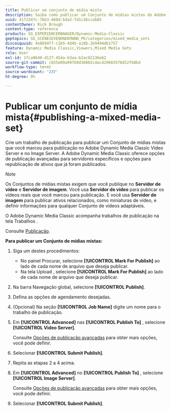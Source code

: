 ```yaml
---
title: Publicar um conjunto de mídia mista
description: Saiba como publicar um Conjunto de mídias mistas do Adobe Dynamic Media Classic.
uuid: 4172347c-7bb3-468d-bda2-fd1c26ccab85
contentOwner: Rick Brough
content-type: reference
products: SG_EXPERIENCEMANAGER/Dynamic-Media-Classic
geptopics: SG_SCENESEVENONDEMAND_PK/categories/mixed_media_sets
discoiquuid: 4e8694f7-c1b5-4d45-a18b-2b9494db1757
feature: Dynamic Media Classic,Viewers,Mixed Media Sets
role: User
exl-id: 1fca9640-d127-454a-b3aa-b2ac82136e62
source-git-commit: cb55e09a997b9d36002c4ac429603576d52fb8bd
workflow-type: tm+mt
source-wordcount: '237'
ht-degree: 0%

---
```


# Publicar um conjunto de mídia mista{#publishing-a-mixed-media-set}

Crie um trabalho de publicação para publicar um Conjunto de mídias mistas que você marcou para publicação no Adobe Dynamic Media Classic Video Server e no Image Server. A Adobe Dynamic Media Classic oferece opções de publicação avançadas para servidores específicos e opções para republicação de ativos que já foram publicados.

>[!NOTE]
>
>Os Conjuntos de mídias mistas exigem que você publique no **Servidor de vídeo** e **Servidor de imagem**. Você usa **Servidor de vídeo** para publicar os vídeos reais que você marcou para publicação. E você usa **Servidor de imagem** para publicar ativos relacionados, como miniaturas de vídeo, e definir informações para qualquer Conjunto de vídeos adaptáveis.

O Adobe Dynamic Media Classic acompanha trabalhos de publicação na tela Trabalhos .

Consulte [Publicação](publishing-files.md#publishing_files).

<!-- 

Comment Type: remark
Last Modified By: unknown unknown 
Last Modified Date: 

<p>RB: Updated the following steps as per Cynthia email, 11/9/2012, added 11/12/2012</p>

 -->

**Para publicar um Conjunto de mídias mistas:**

1. Siga um destes procedimentos:

   * No painel Procurar, selecione **[!UICONTROL Mark For Publish]** ao lado de cada nome de arquivo que deseja publicar.
   * Na tela Upload , selecione **[!UICONTROL Mark For Publish]** ao lado de cada nome de arquivo que deseja publicar.

1. Na barra Navegação global, selecione **[!UICONTROL Publish]**.
1. Defina as opções de agendamento desejadas.
1. (Opcional) Na seção **[!UICONTROL Job Name]** digite um nome para o trabalho de publicação.
1. Em **[!UICONTROL Advanced]** nas **[!UICONTROL Publish To]** , selecione **[!UICONTROL Video Server]**.

   Consulte [Opções de publicação avançadas](publishing-files.md#advanced_publish_options) para obter mais opções, você pode definir.

1. Selecionar **[!UICONTROL Submit Publish]**.
1. Repita as etapas 2 a 4 acima.
1. Em **[!UICONTROL Advanced]** no **[!UICONTROL Publish To]** , selecione **[!UICONTROL Image Server]**.

   Consulte [Opções de publicação avançadas](publishing-files.md#advanced_publish_options) para obter mais opções, você pode definir.

1. Selecionar **[!UICONTROL Submit Publish]**.
